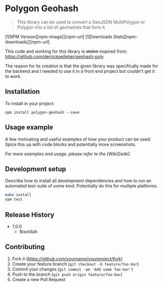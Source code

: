 # Polygon Geohash

> This library can be used to convert a GeoJSON MultiPolygon or Polygon into a list of geohashes that form it.

[![NPM Version][npm-image]][npm-url]
[![Downloads Stats][npm-downloads]][npm-url]

This code and working for this library is ~~stolen~~ inspired from: https://github.com/derrickpelletier/geohash-poly

The reason for its creation is that the given library was specifically made for the backend and I needed to use it in a front end project but couldn't get it to work.

## Installation

To install in your project:

```
npm install polygon-geohash --save
```

## Usage example

A few motivating and useful examples of how your product can be used. Spice this up with code blocks and potentially more screenshots.

_For more examples and usage, please refer to the [Wiki][wiki]._

## Development setup

Describe how to install all development dependencies and how to run an automated test-suite of some kind. Potentially do this for multiple platforms.

```sh
make install
npm test
```

## Release History

- 1.0.0
  - Bismillah

## Contributing

1. Fork it (<https://github.com/yourname/yourproject/fork>)
2. Create your feature branch (`git checkout -b feature/foo-bar`)
3. Commit your changes (`git commit -am 'Add some foo-bar'`)
4. Push to the branch (`git push origin feature/foo-bar`)
5. Create a new Pull Request
